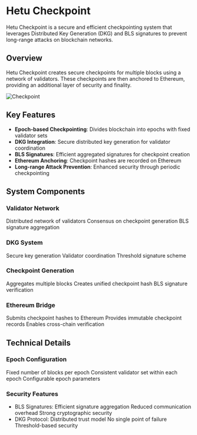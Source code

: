 # Hetu Checkpoint

Hetu Checkpoint is a secure and efficient checkpointing system that leverages Distributed Key Generation (DKG) and BLS signatures to prevent long-range attacks on blockchain networks.

## Overview

Hetu Checkpoint creates secure checkpoints for multiple blocks using a network of validators. These checkpoints are then anchored to Ethereum, providing an additional layer of security and finality.

<img src="../images/checkpoint-data.png" alt="Checkpoint">

## Key Features

- **Epoch-based Checkpointing**: Divides blockchain into epochs with fixed validator sets
- **DKG Integration**: Secure distributed key generation for validator coordination
- **BLS Signatures**: Efficient aggregated signatures for checkpoint creation
- **Ethereum Anchoring**: Checkpoint hashes are recorded on Ethereum
- **Long-range Attack Prevention**: Enhanced security through periodic checkpointing

## System Components
### Validator Network

Distributed network of validators
Consensus on checkpoint generation
BLS signature aggregation
### DKG System

Secure key generation
Validator coordination
Threshold signature scheme
### Checkpoint Generation

Aggregates multiple blocks
Creates unified checkpoint hash
BLS signature verification
### Ethereum Bridge

Submits checkpoint hashes to Ethereum
Provides immutable checkpoint records
Enables cross-chain verification

## Technical Details
### Epoch Configuration
Fixed number of blocks per epoch
Consistent validator set within each epoch
Configurable epoch parameters
### Security Features
- BLS Signatures: Efficient signature aggregation Reduced communication overhead Strong cryptographic security
- DKG Protocol: Distributed trust model No single point of failure Threshold-based security